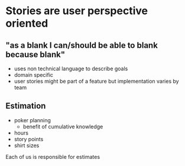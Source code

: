 
# Stories are user perspective oriented


## "as a blank I can/should be able to blank because blank"

- uses non technical language to describe goals
- domain specific
- user stories might be part of a feature but implementation varies by team

## Estimation

- poker planning
    - benefit of cumulative knowledge
- hours
- story points
- shirt sizes

Each of us is responsible for estimates
